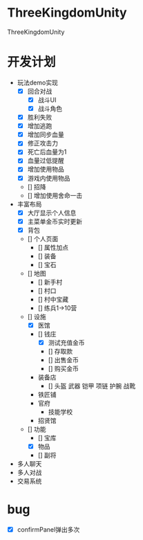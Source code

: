 # ThreeKingdomUnity
ThreeKingdomUnity
# 开发计划
- 玩法demo实现
    - [x] 回合对战
        - [x] 战斗UI
        - [x] 战斗角色
    - [x] 胜利失败
    - [x] 增加逃跑
    - [x] 增加同步血量
    - [x] 修正攻击力
    - [x] 死亡后血量为1
    - [x] 血量过低提醒
    - [x] 增加使用物品
    - [x] 游戏内使用物品
    - [] 招降
    - [] 增加使用舍命一击
- 丰富布局
    - [x] 大厅显示个人信息
    - [x] 主菜单金币实时更新
    - [x] 背包
    - [] 个人页面
        - [] 属性加点
        - [] 装备
        - [] 宝石
    - [] 地图
        - [] 新手村
        - [] 村口
        - [] 村中宝藏 
        - [] 练兵1->10营
    - [] 设施
        - [x] 医馆
        - [] 钱庄
            - [x] 测试充值金币
            - [] 存取款
            - [] 出售金币
            - [] 购买金币
        - 装备店
            - [] 头盔 武器 铠甲 项链 护腕 战靴
        - 铁匠铺
        - 官府 
            - 技能学校
        - 招贤馆
    - [] 功能
        - [] 宝库
        - [x] 物品
        - [] 副将
- 多人聊天
- 多人对战
- 交易系统


# bug
- [x] confirmPanel弹出多次